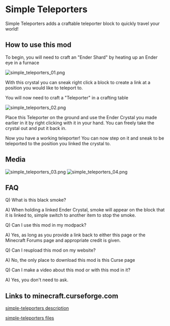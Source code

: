 # Simple Teleporters

Simple Teleporters adds a craftable teleporter block to quickly travel your world!

## How to use this mod

To begin, you will need to craft an "Ender Shard" by heating up an Ender eye in a furnace

![simple_teleporters_01.png](https://github.com/jarryDk/SimpleTeleporters/raw/master/images/simple_teleporters_01.png "simple_teleporters_01.png")

With this crystal you can sneak right click a block to create a link at a position you would like to teleport to.


You will now need to craft a "Teleporter" in a crafting table

![simple_teleporters_02.png](https://github.com/jarryDk/SimpleTeleporters/raw/master/images/simple_teleporters_02.png "simple_teleporters_02.png")

Place this Teleporter on the ground and use the Ender Crystal you made earlier in it by right clicking with it in your hand. You can freely take the crystal out and put it back in.

Now you have a working teleporter! You can now step on it and sneak to be teleported to the position you linked the crystal to.

## Media
![simple_teleporters_03.png](https://github.com/jarryDk/SimpleTeleporters/raw/master/images/simple_teleporters_03.png "simple_teleporters_03.png")
![simple_teleporters_04.png](https://github.com/jarryDk/SimpleTeleporters/raw/master/images/simple_teleporters_04.png "simple_teleporters_04.png")

## FAQ

Q) What is this black smoke?

A) When holding a linked Ender Crystal, smoke will appear on the block that it is linked to, simple switch to another item to stop the smoke.


Q) Can I use this mod in my modpack?

A) Yes, as long as you provide a link back to either this page or the Minecraft Forums page and appropriate credit is given.


Q) Can I reupload this mod on my website? 

A) No, the only place to download this mod is this Curse page


Q) Can I make a video about this mod or with this mod in it?

A) Yes, you don't need to ask.

## Links to minecraft.curseforge.com

[simple-teleporters description](https://minecraft.curseforge.com/projects/simple-teleporters)

[simple-teleporters files](https://minecraft.curseforge.com/projects/simple-teleporters/files)
